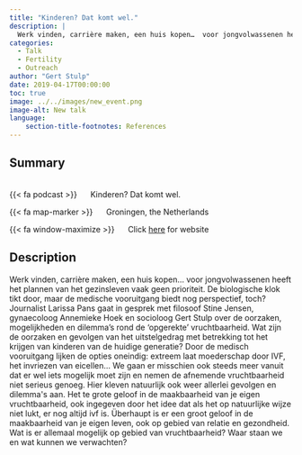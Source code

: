 ```yaml
---
title: "Kinderen? Dat komt wel."
description: |
  Werk vinden, carrière maken, een huis kopen…  voor jongvolwassenen heeft het plannen van het gezinsleven vaak geen prioriteit. De biologische klok tikt door, maar de medische vooruitgang biedt nog perspectief, toch? Journalist Larissa Pans gaat in gesprek met filosoof Stine Jensen, gynaecoloog Annemieke Hoek en socioloog Gert Stulp over de oorzaken, mogelijkheden en dilemma’s rond de ‘opgerekte’ vruchtbaarheid. Wat zijn de oorzaken en gevolgen van het uitstelgedrag met betrekking tot het krijgen van kinderen van de huidige generatie? Door de medisch vooruitgang lijken de opties oneindig: extreem laat moederschap door IVF, het invriezen van eicellen... We gaan er misschien ook steeds meer vanuit dat er wel iets mogelijk moet zijn en nemen de afnemende vruchtbaarheid niet serieus genoeg. Hier kleven natuurlijk ook weer allerlei gevolgen en dilemma's aan. Het te grote geloof in de maakbaarheid van je eigen vruchtbaarheid, ook ingegeven door het idee dat als het op natuurlijke wijze niet lukt, er nog altijd ivf is. Überhaupt is er een groot geloof in de maakbaarheid van je eigen leven, ook op gebied van relatie en gezondheid. Wat is er allemaal mogelijk op gebied van vruchtbaarheid? Waar staan we en wat kunnen we verwachten? 
categories:
  - Talk
  - Fertility
  - Outreach
author: "Gert Stulp"
date: 2019-04-17T00:00:00
toc: true
image: ../../images/new_event.png
image-alt: New talk
language: 
    section-title-footnotes: References
---
```



## Summary 
<br>
{{< fa podcast >}} &nbsp;&nbsp;&nbsp;&nbsp; Kinderen? Dat komt wel.

{{< fa map-marker >}} &nbsp;&nbsp;&nbsp;&nbsp; Groningen, the Netherlands

{{< fa window-maximize >}} &nbsp;&nbsp;&nbsp;&nbsp; Click [here](https://sggroningen.nl/evenement/kinderen-dat-komt-wel) for website



## Description

Werk vinden, carrière maken, een huis kopen…  voor jongvolwassenen heeft het plannen van het gezinsleven vaak geen prioriteit. De biologische klok tikt door, maar de medische vooruitgang biedt nog perspectief, toch? Journalist Larissa Pans gaat in gesprek met filosoof Stine Jensen, gynaecoloog Annemieke Hoek en socioloog Gert Stulp over de oorzaken, mogelijkheden en dilemma’s rond de ‘opgerekte’ vruchtbaarheid. Wat zijn de oorzaken en gevolgen van het uitstelgedrag met betrekking tot het krijgen van kinderen van de huidige generatie? Door de medisch vooruitgang lijken de opties oneindig: extreem laat moederschap door IVF, het invriezen van eicellen... We gaan er misschien ook steeds meer vanuit dat er wel iets mogelijk moet zijn en nemen de afnemende vruchtbaarheid niet serieus genoeg. Hier kleven natuurlijk ook weer allerlei gevolgen en dilemma's aan. Het te grote geloof in de maakbaarheid van je eigen vruchtbaarheid, ook ingegeven door het idee dat als het op natuurlijke wijze niet lukt, er nog altijd ivf is. Überhaupt is er een groot geloof in de maakbaarheid van je eigen leven, ook op gebied van relatie en gezondheid. Wat is er allemaal mogelijk op gebied van vruchtbaarheid? Waar staan we en wat kunnen we verwachten?
